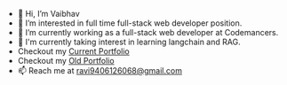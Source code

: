 - 👋 Hi, I’m Vaibhav
- 👀 I’m interested in full time full-stack web developer position.
- 🌱 I’m currently working as a full-stack web developer at Codemancers.
- 💞️ I'm currently taking interest in learning langchain and RAG.
- Checkout my [Current Portfolio](https://vbhv4webdev-portfolio.vercel.app/)
- Checkout my [Old Portfolio](https://vbhv4webdev.netlify.app/)
- 📫 Reach me at ravi9406126068@gmail.com

<!---
vbhv4GitHub/vbhv4GitHub is a ✨ special ✨ repository because its `README.md` (this file) appears on your GitHub profile.
You can click the Preview link to take a look at your changes.
--->

